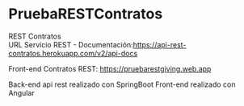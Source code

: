 # PruebaRESTContratos
REST Contratos  
URL Servicio REST - Documentación:https://api-rest-contratos.herokuapp.com/v2/api-docs

Front-end Contratos REST: https://pruebarestgiving.web.app

Back-end api rest realizado con SpringBoot
Front-end realizado con Angular
